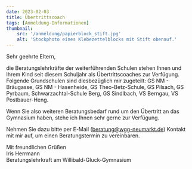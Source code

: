 ```yaml
---
date: 2023-02-03
title: Übertrittscoach
tags: [Anmeldung-Informationen]
thumbnail: 
    src: '/anmeldung/papierblock_stift.jpg'
    alt: 'Stockphoto eines Klebezettelblocks mit Stift obenauf.'
---
```


Sehr geehrte Eltern, 

die Beratungslehrkräfte der weiterführenden Schulen stehen Ihnen und Ihrem Kind seit diesem Schuljahr als Übertrittscoaches zur Verfügung. Folgende Grundschulen sind diesbezüglich mir zugeteilt: GS NM - Bräugasse, GS NM - Hasenheide, GS Theo-Betz-Schule, GS Pilsach, GS Pyrbaum, Schwarzachtal-Schule Berg, GS Sindlbach, VS Berngau, VS Postbauer-Heng.

Wenn Sie also weiteren Beratungsbedarf rund um den Übertritt an das Gymnasium haben, stehe ich Ihnen sehr gerne zur Verfügung.

Nehmen Sie dazu bitte per E-Mail (beratung@wgg-neumarkt.de) Kontakt mit mir auf, um einen Beratungstermin zu vereinbaren.

Mit freundlichen Grüßen<br>
Iris Herrmann<br>
Beratungslehrkraft am Willibald-Gluck-Gymnasium